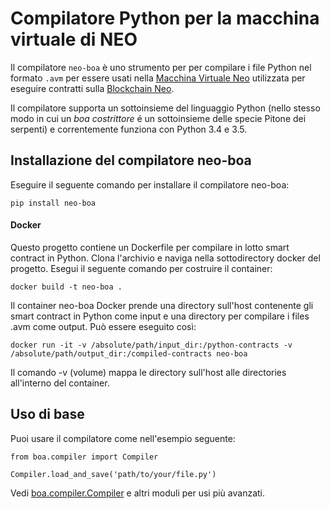 # Compilatore Python per la macchina virtuale di NEO

Il compilatore `neo-boa` è uno strumento per per compilare i file Python nel formato `.avm` per essere usati nella [Macchina Virtuale Neo](https://github.com/neo-project/neo-vm/) utilizzata per eseguire contratti sulla [Blockchain Neo](https://github.com/neo-project/neo/).

Il compilatore supporta un sottoinsieme del linguaggio Python (nello stesso modo in cui un *boa costrittore* é un sottoinsieme delle specie Pitone dei serpenti) e correntemente funziona con Python 3.4 e 3.5.

## Installazione del compilatore neo-boa

Eseguire il seguente comando per installare il compilatore neo-boa:

```
pip install neo-boa

```

#### Docker

Questo progetto contiene un Dockerfile per compilare in lotto smart contract in Python. Clona l'archivio e naviga nella sottodirectory docker del progetto. Esegui il seguente comando per costruire il container:

```
docker build -t neo-boa .

```

Il container neo-boa Docker  prende una directory sull'host contenente gli smart contract in Python come input e una directory per compilare i files .avm come output. Può essere eseguito così:

```
docker run -it -v /absolute/path/input_dir:/python-contracts -v /absolute/path/output_dir:/compiled-contracts neo-boa

```

Il comando -v (volume) mappa le directory sull'host alle directories all'interno del container.

## Uso di base

Puoi usare il compilatore come nell'esempio seguente:

```
from boa.compiler import Compiler

Compiler.load_and_save('path/to/your/file.py')

```

Vedi [boa.compiler.Compiler](http://neo-boa.readthedocs.io/en/latest/boa/compiler.html) e altri moduli per usi più avanzati. 
